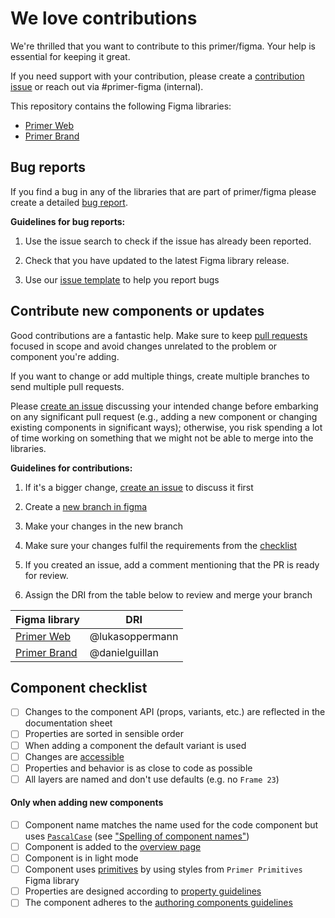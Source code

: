 # We love contributions

We're thrilled that you want to contribute to this primer/figma. Your help is essential for keeping it great.

If you need support with your contribution, please create a [contribution issue](https://github.com/primer/figma/issues/new?assignees=&labels=Component&template=---new-component-or-update.md&title=) or reach out via #primer-figma (internal).

This repository contains the following Figma libraries:
- [Primer Web](https://www.figma.com/file/GCvY3Qv8czRgZgvl1dG6lp/Primer-Web)
- [Primer Brand](https://www.figma.com/file/BJ95AjraesmRCWsKA013GS/Primer-Brand)

## Bug reports
If you find a bug in any of the libraries that are part of primer/figma please create a detailed [bug report](https://github.com/primer/figma/issues/new?assignees=&labels=bug%2Ctriage&template=bug.yml&title=%5BBug%5D%3A+).

**Guidelines for bug reports:**

1. Use the issue search to check if the issue has already been reported.

1. Check that you have updated to the latest Figma library release.

2. Use our [issue template](https://github.com/primer/figma/issues/new?assignees=&labels=bug%2Ctriage&template=bug.yml&title=%5BBug%5D%3A+) to help you report bugs

## Contribute new components or updates

Good contributions are a fantastic help. Make sure to keep [pull requests](https://help.figma.com/hc/en-us/articles/360063144053-Guide-to-branching) focused in scope and avoid changes unrelated to the problem or component you're adding.

If you want to change or add multiple things, create multiple branches to send multiple pull requests.

Please [create an issue](https://github.com/primer/figma/issues/new) discussing your intended change before embarking on any significant pull request (e.g., adding a new component or changing existing components in significant ways); otherwise, you risk spending a lot of time working on something that we might not be able to merge into the libraries.

**Guidelines for contributions:**

1. If it's a bigger change, [create an issue](https://github.com/primer/figma/issues/new) to discuss it first

1. Create a [new branch in figma](https://www.youtube.com/watch?v=tbNCGEC2G1E)

1. Make your changes in the new branch

1. Make sure your changes fulfil the requirements from the [checklist](#component-checklist)

2. If you created an issue, add a comment mentioning that the PR is ready for review.

3. Assign the DRI from the table below to review and merge your branch

Figma library | DRI
--- | ---
[Primer Web](https://www.figma.com/file/GCvY3Qv8czRgZgvl1dG6lp/Primer-Web) | @lukasoppermann
[Primer Brand](https://www.figma.com/file/BJ95AjraesmRCWsKA013GS/Primer-Brand) | @danielguillan

## Component checklist

- [ ] Changes to the component API (props, variants, etc.) are reflected in the documentation sheet
- [ ] Properties are sorted in sensible order
- [ ] When adding a component the default variant is used
- [ ] Changes are [accessible](https://primer.style/design/accessibility/guidelines)
- [ ] Properties and behavior is as close to code as possible
- [ ] All layers are named and don't use defaults (e.g. no `Frame 23`)

#### Only when adding new components

- [ ] Component name matches the name used for the code component but uses [`PascalCase`](https://techterms.com/definition/pascalcase) (see ["Spelling of component names"](https://github.com/github/primer/blob/main/adrs/2022-02-15-spelling-of-component-names.md#consequences))
- [ ] Component is added to the [overview page](https://www.figma.com/file/GCvY3Qv8czRgZgvl1dG6lp/Primer-Web?node-id=4398%3A2354)
- [ ] Component is in light mode
- [ ] Component uses [primitives](https://primer.style/design/foundations/color) by using styles from `Primer Primitives` Figma library
- [ ] Properties are designed according to [property guidelines](https://github.com/primer/figma/blob/main/docs/authoring-components.md#writing-properties)
- [ ] The component adheres to the [authoring components guidelines](https://github.com/primer/figma/blob/main/docs/authoring-components.md#authoring-components-in-figma)
